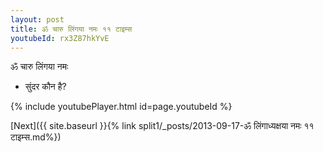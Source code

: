 ```yaml
---
layout: post
title: ॐ चारु लिंगया नमः ११ टाइम्स
youtubeId: rx3Z87hkYvE
---
```

 
 
 ॐ चारु लिंगया नमः  
 
 -  सुंदर कौन है? 
 
  
 
  
 
 
 
 
 
 


{% include youtubePlayer.html id=page.youtubeId %}
 
[Next]({{ site.baseurl }}{% link  split1/_posts/2013-09-17-ॐ लिंगाध्यक्षया नमः ११ टाइम्स.md%})
 
